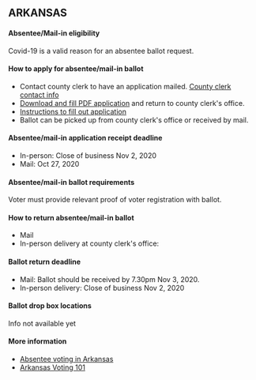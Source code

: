 ## ARKANSAS


#### Absentee/Mail-in eligibility
Covid-19 is a valid reason for an absentee ballot request.

#### How to apply for absentee/mail-in ballot
* Contact county clerk to have an application mailed.
[County clerk contact info](https://www.sos.arkansas.gov/uploads/elections/ARCountyClerks.pdf)
* [Download and fill PDF application](https://www.sos.arkansas.gov/uploads/elections/Absentee_Ballot_Application_1.pdf) and return to county clerk's office.
* [Instructions to fill out application](http://www.sos.arkansas.gov/uploads/elections/How_to_Complete_the_Absentee_Ballot_Application.pdf)
* Ballot can be picked up from county clerk's office or received by mail.

#### Absentee/mail-in application receipt deadline
* In-person: Close of business Nov 2, 2020
* Mail: Oct 27, 2020

#### Absentee/mail-in ballot requirements
Voter must provide relevant proof of voter registration with ballot.

#### How to return absentee/mail-in ballot
* Mail 
* In-person delivery at county clerk's office:

#### Ballot return deadline
* Mail: Ballot should be received by 7.30pm Nov 3, 2020.
* In-person delivery: Close of business Nov 2, 2020

#### Ballot drop box locations
Info not available yet

#### More information
* [Absentee voting in Arkansas](https://www.sos.arkansas.gov/elections/voter-information/absentee-voting)
* [Arkansas Voting 101](https://www.sos.arkansas.gov/uploads/elections/voting_101_9-2018_grayscaleb.pdf)